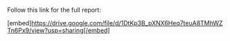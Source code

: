 Follow this link for the full report: 

[embed]https://drive.google.com/file/d/1DtKp3B_pXNX6Heq7teuA8TMhWZTn6Px9/view?usp=sharing[/embed]
